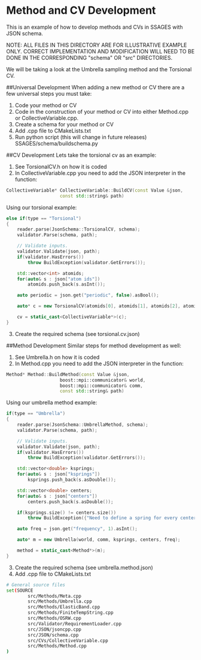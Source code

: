 Method and CV Development
============
This is an example of how to develop methods and CVs in SSAGES with JSON schema.

NOTE: ALL FILES IN THIS DIRECTORY ARE FOR ILLUSTRATIVE EXAMPLE ONLY. CORRECT IMPLEMENTATION AND MODIFICATION WILL NEED TO BE DONE IN THE CORRESPONDING "schema" OR "src" DIRECTORIES.

We will be taking a look at the Umbrella sampling method and the Torsional CV.

##Universal Development
When adding a new method or CV there are a few universal steps you must take:

1. Code your method or CV
2. Code in the construction of your method or CV into either Method.cpp or CollectiveVariable.cpp.
3. Create a schema for your method or CV
4. Add .cpp file to CMakeLists.txt
5. Run python script (this will change in future releases) SSAGES/schema/buildschema.py

##CV Development
Lets take the torsional cv as an example:

1. See TorsionalCV.h on how it is coded
2. In CollectiveVariable.cpp you need to add the JSON interpreter in the function:

```C++
CollectiveVariable* CollectiveVariable::BuildCV(const Value &json, 
					const std::string& path)
```

Using our torsional example:

```C++
else if(type == "Torsional")
{
	reader.parse(JsonSchema::TorsionalCV, schema);
	validator.Parse(schema, path);

	// Validate inputs.
	validator.Validate(json, path);
	if(validator.HasErrors())
		throw BuildException(validator.GetErrors());

	std::vector<int> atomids;
	for(auto& s : json["atom ids"])
		atomids.push_back(s.asInt());

	auto periodic = json.get("periodic", false).asBool();

	auto* c = new TorsionalCV(atomids[0], atomids[1], atomids[2], atomids[3], periodic);

	cv = static_cast<CollectiveVariable*>(c);
}
```
3. Create the required schema (see torsional.cv.json)

##Method Development
Similar steps for method development as well:

1. See Umbrella.h on how it is coded
2. In Method.cpp you need to add the JSON interpreter in the function:

```C++
Method* Method::BuildMethod(const Value &json, 
					boost::mpi::communicator& world, 
					boost::mpi::communicator& comm,
					const std::string& path)
```

Using our umbrella method example:

```C++
if(type == "Umbrella")
{
	reader.parse(JsonSchema::UmbrellaMethod, schema);
	validator.Parse(schema, path);

	// Validate inputs.
	validator.Validate(json, path);
	if(validator.HasErrors())
		throw BuildException(validator.GetErrors());

	std::vector<double> ksprings;
	for(auto& s : json["ksprings"])
		ksprings.push_back(s.asDouble());

	std::vector<double> centers;
	for(auto& s : json["centers"])
		centers.push_back(s.asDouble());

	if(ksprings.size() != centers.size())
		throw BuildException({"Need to define a spring for every center or a center for every spring!"});

	auto freq = json.get("frequency", 1).asInt();

	auto* m = new Umbrella(world, comm, ksprings, centers, freq);

	method = static_cast<Method*>(m);
}
```

3. Create the required schema (see umbrella.method.json)
4. Add .cpp file to CMakeLists.txt
```bash
# General source files
set(SOURCE
        src/Methods/Meta.cpp
        src/Methods/Umbrella.cpp
        src/Methods/ElasticBand.cpp
        src/Methods/FiniteTempString.cpp
        src/Methods/OSRW.cpp
        src/Validator/RequirementLoader.cpp
        src/JSON/jsoncpp.cpp
        src/JSON/schema.cpp
        src/CVs/CollectiveVariable.cpp
        src/Methods/Method.cpp
)
```
